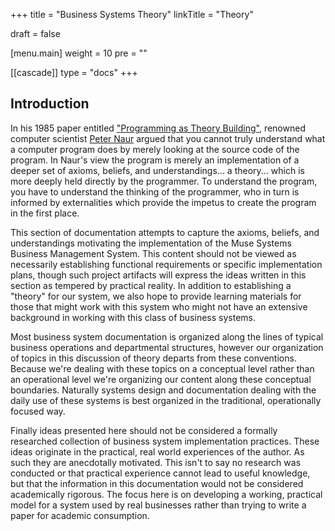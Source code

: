 +++
title = "Business Systems Theory"
linkTitle = "Theory"

draft = false

[menu.main]
weight = 10
pre = "<i class='fa-solid fa-book'></i>"

[[cascade]]
type = "docs"
+++

## Introduction

In his 1985 paper entitled <a href="https://pablo.rauzy.name/dev/naur1985programming.pdf" target="_blank">"Programming as Theory Building"</a>,
renowned computer scientist <a href="https://en.wikipedia.org/wiki/Peter_Naur" target="_blank">Peter Naur</a>
argued that you cannot truly understand what a computer program does by merely looking at the
source code of the program.  In Naur's view the program is merely an implementation of a deeper
set of axioms, beliefs, and understandings... a theory... which is more deeply held directly by
the programmer.  To understand the program, you have to understand the thinking of the programmer,
who in turn is informed by externalities which provide the impetus to create the program in the
first place.

This section of documentation attempts to capture the axioms, beliefs, and understandings
motivating the implementation of the Muse Systems Business Management System.  This content should
not be viewed as necessarily establishing functional requirements or specific implementation
plans, though such project artifacts will express the ideas written in this section as tempered by
practical reality.  In addition to establishing a "theory" for our system, we also hope to provide
learning materials for those that might work with this system who might not have an extensive
background in working with this class of business systems.

Most business system documentation is organized along the lines of typical business operations and
departmental structures, however our organization of topics in this discussion of theory departs
from these conventions.  Because we're dealing with these topics on a conceptual level rather than
an operational level we're organizing our content along these conceptual boundaries.  Naturally
systems design and documentation dealing with the daily use of these systems is best organized in
the traditional, operationally focused way.

Finally ideas presented here should not be considered a formally researched collection of business
system implementation practices.  These ideas originate in the practical, real world experiences
of the author.  As such they are anecdotally motivated.  This isn't to say no research was
conducted or that practical experience cannot lead to useful knowledge, but that the information
in this documentation would not be considered academically rigorous. The focus here is on
developing a working, practical model for a system used by real businesses rather than trying to
write a paper for academic consumption.